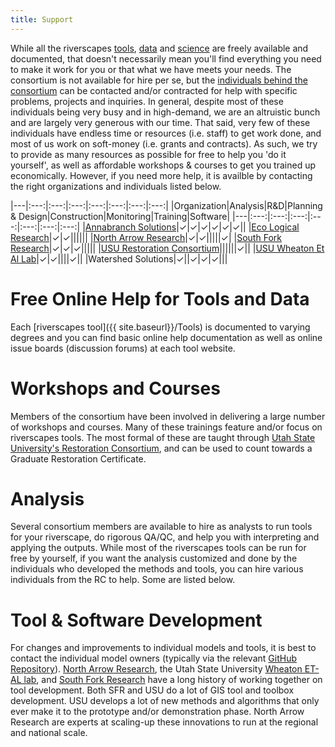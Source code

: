 ```yaml
---
title: Support
---
```


While all the riverscapes [tools](), [data]() and [science]() are freely available and documented, that doesn't necessarily mean you'll find everything you need to make it work for you or that what we have meets your needs. The consortium is not available for hire per se, but the [individuals behind the consortium]() can be contacted and/or contracted for help with specific problems, projects and inquiries. In general, despite most of these individuals being very busy and in high-demand, we are an altruistic bunch and are largely very generous with our time. That said, very few of these individuals have endless time or resources (i.e. staff) to get work done, and most of us work on soft-money (i.e. grants and contracts). As such, we try to provide as many resources as possible for free to help you 'do it yourself', as well as affordable workshops & courses to get you trained up economically. However, if you need more help, it is availble by contacting the right organizations and individuals listed below.

|---|:---:|:---:|:---:|:---:|:---:|:---:|:---:|
|Organization|Analysis|R&D|Planning & Design|Construction|Monitoring|Training|Software|
|---|:---:|:---:|:---:|:---:|:---:|:---:|:---:|
|[Annabranch Solutions](http://www.anabranchsolutions.com)|&#x2713;|&#x2713;|&#x2713;|&#x2713;|&#x2713;|&#x2713;||
|[Eco Logical Research](https://www.eco-logical-research.com)|&#x2713;|&#x2713;||||||
|[North Arrow Research](http://norrtharrowresearch.com)|&#x2713;|&#x2713;|||||&#x2713;|
|[South Fork Research](https://www.southforkresearch.org)|&#x2713;|&#x2713;|&#x2713;|||||
|[USU Restoration Consortium](https://restoration.usu.edu)||||||&#x2713;||
|[USU Wheaton Et Al Lab](http://etal.joewheaton.org)|&#x2713;|&#x2713;||||&#x2713;||
|Watershed Solutions|&#x2713;||&#x2713;|&#x2713;|&#x2713;|||

# Free Online Help for Tools and Data

Each [riverscapes tool]({{ site.baseurl}}/Tools) is documented to varying degrees and you can find basic online help documentation as well as online issue boards (discussion forums) at each tool website.

# Workshops and Courses

Members of the consortium have been involved in delivering a large number of workshops and courses. Many of these trainings feature and/or focus on riverscapes tools. The most formal of these are taught through [Utah State University's Restoration Consortium](https://restoration.usu.edu/), and can be used to count towards a Graduate Restoration Certificate. 

# Analysis

Several consortium members are available to hire as analysts to run tools for your riverscape, do rigorous QA/QC, and help you with interpreting and applying the outputs. While most of the riverscapes tools can be run for free by yourself, if you want the analysis customized and done by the individuals who developed the methods and tools, you can hire various individuals from the RC to help. Some are listed below.

# Tool & Software Development

For changes and improvements to individual models and tools, it is best to contact the individual model owners (typically via the relevant [GitHub Repository](https://github.com/orgs/Riverscapes/dashboard)). [North Arrow Research](http://northarrowresearch.com), the Utah State University [Wheaton ET-AL lab](http://etal.joewheaton.org/), and [South Fork Research](https://www.southforkresearch.org/) have a long history of working together on tool development. Both SFR and USU do a lot of GIS tool and toolbox development. USU develops a lot of new methods and algorithms that only ever make it to the prototype and/or demonstration phase. North Arrow Research are experts at scaling-up these innovations to run at the regional and national scale.

